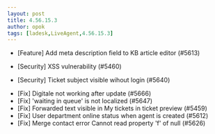 ```yaml
---
layout: post
title: 4.56.15.3
author: opok
tags: [ladesk,LiveAgent,4.56.15.3]
---
```


- [Feature] Add meta description field to KB article editor (#5613)

- [Security] XSS vulnerability (#5460)
- [Security] Ticket subject visible wihout login (#5640)

<!--more--> 

- [Fix] Digitale not working after update (#5666)
- [Fix] 'waiting in queue' is not localized (#5647)
- [Fix] Forwarded text visible in My tickets in ticket preview (#5459)
- [Fix] User department online status when agent is created (#5612)
- [Fix] Merge contact error Cannot read property 'f' of null (#5626)
